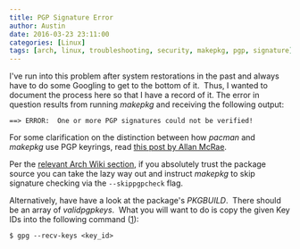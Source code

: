 ```yaml
--- 
title: PGP Signature Error
author: Austin
date: 2016-03-23 23:11:00
categories: [Linux]
tags: [arch, linux, troubleshooting, security, makepkg, pgp, signature]
--- 
```


I've run into this problem after system restorations in the past and always have to do some Googling to get to the bottom of it.  Thus, I wanted to document the process here so that I have a record of it. The error in question results from running *makepkg* and receiving the following output: 

```==> ERROR:  One or more PGP signatures could not be verified!``` 

For some clarification on the distinction between how *pacman* and *makepkg* use PGP keyrings, read [this post by Allan McRae](http://allanmcrae.com/2015/01/two-pgp-keyrings-for-package-management-in-arch-linux/). 

Per the [relevant Arch Wiki section](https://wiki.archlinux.org/index.php/Makepkg#Signature_checking), if you absolutely trust the package source you can take the lazy way out and instruct *makepkg* to skip signature checking via the ```--skippgpcheck``` flag.

 Alternatively, have have a look at the package's *PKGBUILD*.  There should be an array of *validpgpkeys*.  What you will want to do is copy the given Key IDs into the following command ([1](https://wiki.archlinux.org/index.php/Gnupg#Use_a_keyserver)): 

```$ gpg --recv-keys <key_id>```
